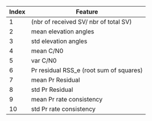 |Index|Feature|
|---|---|
|1| (nbr of received SV/ nbr of total SV) |
|2| mean elevation angles|
|3| std elevation angles|
|4| mean C/N0|
|5| var C/N0|
|6| Pr residual RSS_e (root sum of squares)|
|7| mean Pr Residual |
|8| std Pr Residual|
|9| mean Pr rate consistency|
|10| std Pr rate consistency|
